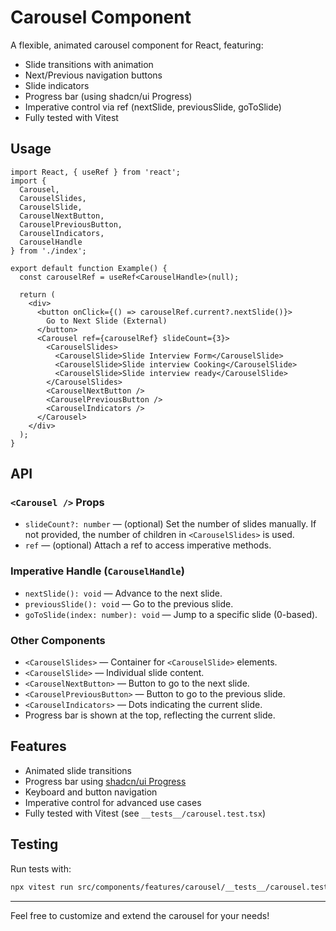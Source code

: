 # Carousel Component

A flexible, animated carousel component for React, featuring:
- Slide transitions with animation
- Next/Previous navigation buttons
- Slide indicators
- Progress bar (using shadcn/ui Progress)
- Imperative control via ref (nextSlide, previousSlide, goToSlide)
- Fully tested with Vitest

## Usage

```tsx
import React, { useRef } from 'react';
import {
  Carousel,
  CarouselSlides,
  CarouselSlide,
  CarouselNextButton,
  CarouselPreviousButton,
  CarouselIndicators,
  CarouselHandle
} from './index';

export default function Example() {
  const carouselRef = useRef<CarouselHandle>(null);

  return (
    <div>
      <button onClick={() => carouselRef.current?.nextSlide()}>
        Go to Next Slide (External)
      </button>
      <Carousel ref={carouselRef} slideCount={3}>
        <CarouselSlides>
          <CarouselSlide>Slide Interview Form</CarouselSlide>
          <CarouselSlide>Slide interview Cooking</CarouselSlide>
          <CarouselSlide>Slide interview ready</CarouselSlide>
        </CarouselSlides>
        <CarouselNextButton />
        <CarouselPreviousButton />
        <CarouselIndicators />
      </Carousel>
    </div>
  );
}
```

## API

### `<Carousel />` Props
- `slideCount?: number` — (optional) Set the number of slides manually. If not provided, the number of children in `<CarouselSlides>` is used.
- `ref` — (optional) Attach a ref to access imperative methods.

### Imperative Handle (`CarouselHandle`)
- `nextSlide(): void` — Advance to the next slide.
- `previousSlide(): void` — Go to the previous slide.
- `goToSlide(index: number): void` — Jump to a specific slide (0-based).

### Other Components
- `<CarouselSlides>` — Container for `<CarouselSlide>` elements.
- `<CarouselSlide>` — Individual slide content.
- `<CarouselNextButton>` — Button to go to the next slide.
- `<CarouselPreviousButton>` — Button to go to the previous slide.
- `<CarouselIndicators>` — Dots indicating the current slide.
- Progress bar is shown at the top, reflecting the current slide.

## Features
- Animated slide transitions
- Progress bar using [shadcn/ui Progress](https://ui.shadcn.com/docs/components/progress)
- Keyboard and button navigation
- Imperative control for advanced use cases
- Fully tested with Vitest (see `__tests__/carousel.test.tsx`)

## Testing

Run tests with:
```sh
npx vitest run src/components/features/carousel/__tests__/carousel.test.tsx
```

---

Feel free to customize and extend the carousel for your needs! 